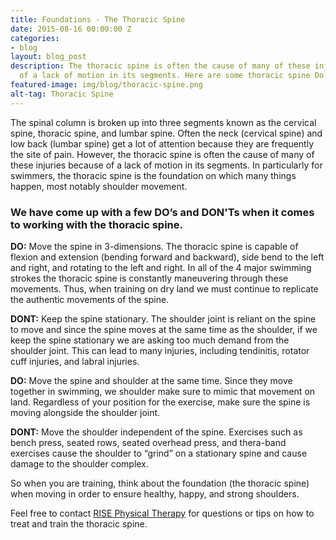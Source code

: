 ```yaml
---
title: Foundations - The Thoracic Spine
date: 2015-08-16 00:00:00 Z
categories:
- blog
layout: blog_post
description: The thoracic spine is often the cause of many of these injuries because
  of a lack of motion in its segments. Here are some thoracic spine Do's & Don'ts.
featured-image: img/blog/thoracic-spine.png
alt-tag: Thoracic Spine
---
```


The spinal column is broken up into three segments known as the cervical spine, thoracic spine, and lumbar spine. Often the neck (cervical spine) and low back (lumbar spine) get a lot of attention because they are frequently the site of pain. However, the thoracic spine is often the cause of many of these injuries because of a lack of motion in its segments. In particularly for swimmers, the thoracic spine is the foundation on which many things happen, most notably shoulder movement.

### We have come up with a few DO’s and DON'Ts when it comes to working with the thoracic spine.

**DO:** Move the spine in 3-dimensions. The thoracic spine is capable of flexion and extension (bending forward and backward), side bend to the left and right, and rotating to the left and right. In all of the 4 major swimming strokes the thoracic spine is constantly maneuvering through these movements. Thus, when training on dry land we must continue to replicate the authentic movements of the spine.

**DONT:** Keep the spine stationary. The shoulder joint is reliant on the spine to move and since the spine moves at the same time as the shoulder, if we keep the spine stationary we are asking too much demand from the shoulder joint. This can lead to many injuries, including tendinitis, rotator cuff injuries, and labral injuries.

**DO:** Move the spine and shoulder at the same time. Since they move together in swimming, we shoulder make sure to mimic that movement on land. Regardless of your position for the exercise, make sure the spine is moving alongside the shoulder joint.

**DONT:** Move the shoulder independent of the spine. Exercises such as bench press, seated rows, seated overhead press, and thera-band exercises cause the shoulder to “grind” on a stationary spine and cause damage to the shoulder complex.

So when you are training, think about the foundation (the thoracic spine) when moving in order to ensure healthy, happy, and strong shoulders.

Feel free to contact [RISE Physical Therapy](/) for questions or tips on how to treat and train the thoracic spine.

